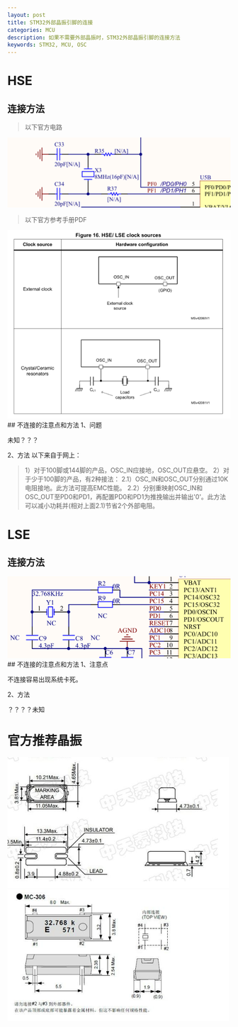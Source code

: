 ```yaml
---
layout: post
title: STM32外部晶振引脚的连接
categories: MCU
description: 如果不需要外部晶振时，STM32外部晶振引脚的连接方法
keywords: STM32, MCU, OSC
---
```


# HSE
## 连接方法
>以下官方电路

 <img src="/images/posts/2018-3-15-STM32-OSC-Pins-Connect/HSE_OSC.png" width="600" alt="STM32L1的HSE晶振连接方法" />

>以下官方参考手册PDF

 <img src="/images/posts/2018-3-15-STM32-OSC-Pins-Connect/HSE_LSE_ST.png" width="600" alt="STM32L1的HSE晶振连接方法" />
## 不连接的注意点和方法
1、问题

未知？？？

2、方法
以下来自于网上：

>1）对于100脚或144脚的产品，OSC_IN应接地，OSC_OUT应悬空。
>2）对于少于100脚的产品，有2种接法：
>2.1）OSC_IN和OSC_OUT分别通过10K电阻接地。此方法可提高EMC性能。
>2.2）分别重映射OSC_IN和OSC_OUT至PD0和PD1，再配置PD0和PD1为推挽输出并输出'0'。此方法可以减小功耗并(相对上面2.1)节省2个外部电阻。

# LSE
## 连接方法
<img src="/images/posts/2018-3-15-STM32-OSC-Pins-Connect/LSE_OSC.png" width="600" alt="STM32L1的LSE晶振连接方法" />
## 不连接的注意点和方法
1、注意点

不连接容易出现系统卡死。

2、方法

？？？？未知

# 官方推荐晶振

<img src="/images/posts/2018-3-15-STM32-OSC-Pins-Connect/HSE_OSC_Recomanded.jpg" width="500" alt="STM32L1的HSE晶振推荐" />

<img src="/images/posts/2018-3-15-STM32-OSC-Pins-Connect/LSE_OSC_Recomanded.jpg" width="500" alt="STM32L1的LSE晶振推荐" />